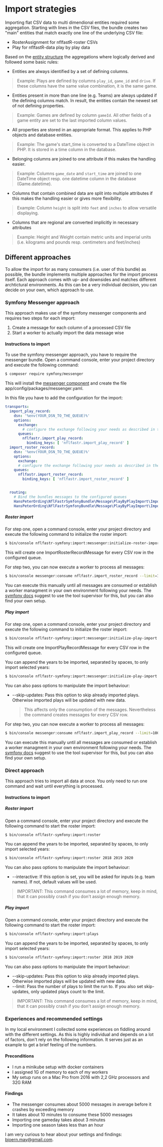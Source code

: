Import strategies
=================

Importing flat CSV data to multi dimendional entities required some aggregation. Starting with lines in the CSV files, the bundle creates two "main" entities that match exactly one line of the underlying CSV file:

* RosterAssignment for nflfastR-roster CSVs
* Play for nflfastR-data play by play data

Based on the [entity structure](entities.md) the aggregations where logically derived and followed some basic rules:

* Entities are always identified by a set of defining columns.
> Example: Plays are defined by columns `play_id`, `game_id` and `drive`. If these columns have the same value combination, it is the same game.
* Entities present in more than one line (e.g. Teams) are always updated if the defining columns match. In result, the entities contain the newest set of not defining properties.
> Example: Games are defined by column `gameId`. All other fields of a game entity are set to the last imported column values.
* All properties are stored in an appropriate format. This applies to PHP objects and database entities.
> Example: The game's start_time is converted to a DateTime object in PHP. It is stored in a time column in the database.
* Belonging columns are joined to one attribute if this makes the handling easier.
> Example: Columns `game_date` and `start_time` are joined to one DateTime object resp. one datetime column in the database (Game.datetime).
* Columns that contain combined data are split into multiple attributes if this makes the handling easier or gives more flexibility.
> Example: Column `height` is split into `feet` and `inches` to allow versatile displaying.
* Columns that are regional are converted implicitly in necessary attributes
> Example: Height and Weight contain metric units and imperial units (i.e. kilograms and pounds resp. centimeters and feet/inches)

## Different approaches

To allow the import for as many consumers (i.e. user of this bundle) as possible, the bundle implements multiple approaches for the import process itself.
Each approach comes with up- and downsides and matches different archtictural environments. As this can be a very individual decision, you can decide on your own, which approach to use.

### Symfony Messenger approach

This approach makes use of the symfony messenger components and requires two steps for each import:

1. Create a message for each column of a processed CSV file
2. Start a worker to actually import the data message wise

#### Instructions to import

To use the symfony messenger approach, you have to require the messenger bundle. Open a command console, enter your project directory and execute the
following command:

```bash
$ composer require symfony/messenger
```

This will install the [messenger component](https://symfony.com/doc/current/components/messenger.html) and create the file app/config/packages/messenger.yaml.

In this file you have to add the configuration for the import:

```yaml
transports:
  import_play_record:
    dsn: '%env(YOUR_DSN_TO_THE_QUEUE)%'
    options:
      exchange:
        # configure the exchange following your needs as described in the messenger bundle docs.
      queues:
        nflfastr.import_play_record:
          binding_keys: [ 'nflfastr.import_play_record' ]
  import_roster_record:
    dsn: '%env(YOUR_DSN_TO_THE_QUEUE)%'
    options:
      exchange:
      # configure the exchange following your needs as described in the messenger bundle docs.
    queues:
      nflfastr.import_roster_record:
        binding_keys: [ 'nflfastr.import_roster_record' ]
  

  routing:
    # Bind the bundles messages to the configured queues
    HansPeterOrding\NflFastrSymfonyBundle\Message\PlayByPlayImport\ImportPlayRecordMessage: import_play_record
    HansPeterOrding\NflFastrSymfonyBundle\Message\PlayByPlayImport\ImportRosterRecordMessage: import_roster_record
```

##### Roster import

For step one, open a command console, enter your project directory and execute the
following command to initialize the roster import:

```bash
$ bin/console nflfastr-symfony:import:messenger:initialize-roster-import
```

This will create one ImportRosterRecordMessage for every CSV row in the configured queue.

For step two, you can now execute a worker to process all messages:

```bash
$ bin/console messenger:consume nflfastr.import_roster_record --limit=1000
```

You can execute this manually until all messages are consumed or establish a worker managment in your own environment following your needs.
The [symfony docs](https://symfony.com/doc/current/messenger.html#supervisor-configuration) suggest to use the tool supervisor for this, but you can also find your own setup.

##### Play import

For step one, open a command console, enter your project directory and execute the
following command to initialize the roster import:

```bash
$ bin/console nflfastr-symfony:import:messenger:initialize-play-import
```

This will create one ImportPlayRecordMessage for every CSV row in the configured queue.

You can append the years to be imported, separated by spaces, to only import selected years:

```bash
$ bin/console nflfastr-symfony:import:messenger:initialize-play-import 2018 2019 2020
```

You can also pass options to manipulate the import behaviour:

* --skip-updates: Pass this option to skip already imported plays. Otherwise imported plays will be updated with new data. 
  > This affects only the consumption of the messages. Nevertheless the command creates messages for every CSV row.

For step two, you can now execute a worker to process all messages:

```bash
$ bin/console messenger:consume nflfastr.import_play_record --limit=1000
```

You can execute this manually until all messages are consumed or establish a worker managment in your own environment following your needs.
The [symfony docs](https://symfony.com/doc/current/messenger.html#supervisor-configuration) suggest to use the tool supervisor for this, but you can also find your own setup.

### Direct approach

This approach tries to import all data at once. You only need to run one command and wait until everything is processed.

#### Instructions to import

##### Roster import

Open a command console, enter your project directory and execute the
following command to start the roster import:

```bash
$ bin/console nflfastr-symfony:import:roster
```

You can append the years to be imported, separated by spaces, to only import selected years:

```bash
$ bin/console nflfastr-symfony:import:roster 2018 2019 2020
```

You can also pass options to manipulate the import behaviour:

* --interactive: If this option is set, you will be asked for inputs (e.g. team names). If not, default values will be used.

> IMPORTANT: This command consumes a lot of memory, keep in mind, that it can possibly crash if you don't assign enough memory.

##### Play import

Open a command console, enter your project directory and execute the
following command to start the roster import:

```bash
$ bin/console nflfastr-symfony:import:plays
```

You can append the years to be imported, separated by spaces, to only import selected years:

```bash
$ bin/console nflfastr-symfony:import:roster 2018 2019 2020
```

You can also pass options to manipulate the import behaviour:

* --skip-updates: Pass this option to skip already imported plays. Otherwise imported plays will be updated with new data.
* --limit: Pass the number of plays to limit the run to. If you also set skip-updates, only updated plays count to the limit.

> IMPORTANT: This command consumes a lot of memory, keep in mind, that it can possibly crash if you don't assign enough memory.

### Experiences and recommended settings

In my local environment I collected some experiences on fiddling around with the different settings.
As this is highly individual and depends on a lot of factors, don't rely on the following information.
It serves just as an example to get a brief feeling of the numbers.

#### Preconditions

* I run a minikube setup with docker containers
* I assigned 1G of memory to each of my workers
* My setup runs on a Mac Pro from 2016 with 2,2 GHz processors and 32G RAM

#### Findings

* The messenger consumes about 5000 messages in average before it crashes by exceeding memory
* It takes about 10 minutes to consume these 5000 messages
* Importing one gameday takes about 3 minutes
* Importing one season takes less than an hour

I am very curious to hear about your settings and findings: [bjoern.may@gmail.com](bjoern.may@gmail.com).
